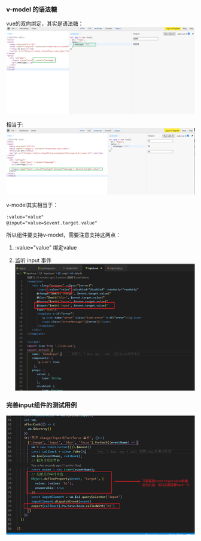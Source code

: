 ### v-model 的语法糖

vue的双向绑定，其实是语法糖：
![1](./1.png)

相当于:
![2](./2.png)


v-model其实相当于：  
```
:value="value"
@input="value=$event.target.value"
```

所以组件要支持v-model，需要注意支持这两点：
> 
1. :value="value"  绑定value

2. 监听 input 事件
![4](./4.png)


### 完善input组件的测试用例
![3](./3.png)